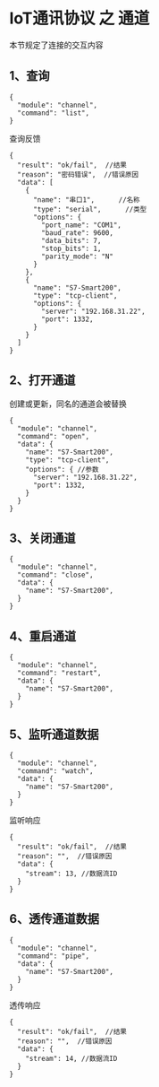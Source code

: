 # IoT通讯协议 之 通道

本节规定了连接的交互内容

## 1、查询

```json5
{
  "module": "channel",
  "command": "list",
}
```


查询反馈

```json5
{
  "result": "ok/fail",  //结果
  "reason": "密码错误",  //错误原因
  "data": [
    {
      "name": "串口1",      //名称
      "type": "serial",      //类型
      "options": {
        "port_name": "COM1",
        "baud_rate": 9600,
        "data_bits": 7,
        "stop_bits": 1,
        "parity_mode": "N"
      }      
    },
    {
      "name": "S7-Smart200",
      "type": "tcp-client",
      "options": {
        "server": "192.168.31.22",
        "port": 1332,
      }      
    }
  ]
}
```

## 2、打开通道

创建或更新，同名的通道会被替换

```json5
{
  "module": "channel",
  "command": "open",
  "data": {
    "name": "S7-Smart200",
    "type": "tcp-client",
    "options": { //参数
      "server": "192.168.31.22",
      "port": 1332,
    }
  }
}
```

##  3、关闭通道
```json5
{
  "module": "channel",
  "command": "close",
  "data": {
    "name": "S7-Smart200",
  }
}
```

##  4、重启通道
```json5
{
  "module": "channel",
  "command": "restart",
  "data": {
    "name": "S7-Smart200",
  }
}
```

##  5、监听通道数据
```json5
{
  "module": "channel",
  "command": "watch",
  "data": {
    "name": "S7-Smart200",
  }
}
```

监听响应

```json5
{
  "result": "ok/fail",  //结果
  "reason": "",  //错误原因
  "data": {
    "stream": 13, //数据流ID
  }
}
```

##  6、透传通道数据
```json5
{
  "module": "channel",
  "command": "pipe",
  "data": {
    "name": "S7-Smart200",
  }
}
```

透传响应

```json5
{
  "result": "ok/fail",  //结果
  "reason": "",  //错误原因
  "data": {
    "stream": 14, //数据流ID
  }
}
```